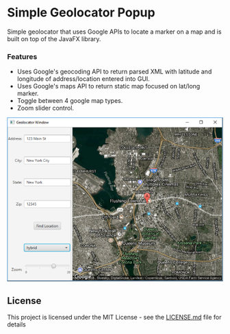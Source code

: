 # Simple Geolocator Popup

Simple geolocator that uses Google APIs to locate a marker on a map and is built on top of the JavaFX library.

### Features
* Uses Google's geocoding API to return parsed XML with latitude and longitude of address/location entered into GUI.
* Uses Google's maps API to return static map focused on lat/long marker.
* Toggle between 4 google map types.
* Zoom slider control.

![Geolocator Window](./readme-image.png)

## License

This project is licensed under the MIT License - see the [LICENSE.md](LICENSE.md) file for details